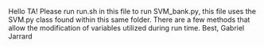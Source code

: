 Hello TA!
Please run run.sh in this file to run SVM_bank.py, this file uses the SVM.py class found within this same folder. There are a few methods that allow 
the modification of variables utilized during run time.
Best,
Gabriel Jarrard
